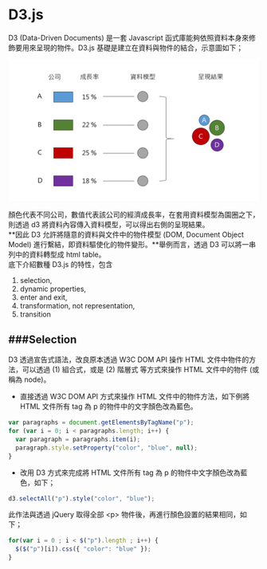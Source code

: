 # D3.js

D3 (Data-Driven Documents) 是一套 Javascript 函式庫能夠依照資料本身來修飾要用來呈現的物件。D3.js 基礎是建立在資料與物件的結合，示意圖如下；

![](d3_concept.png)

顏色代表不同公司，數值代表該公司的經濟成長率，在套用資料模型為園圈之下，則透過 d3 將資料內容傳入資料模型，可以得出右側的呈現結果。<br>
**因此 D3 允許將隨意的資料與文件中的物件模型  (DOM, Document Object Model) 進行繫結，即資料驅使化的物件變形。**舉例而言，透過 D3 可以將一串列中的資料轉型成 html table。<br>
底下介紹數種 D3.js 的特性，包含 
1. selection, 
2. dynamic properties, 
3. enter and exit,
4. transformation, not representation,
5. transition

###Selection
---
D3 透過宣告式語法，改良原本透過 W3C DOM API 操作 HTML 文件中物件的方法，可以透過 (1) 組合式，或是 (2) 階層式 等方式來操作 HTML 文件中的物件 (或稱為 node)。

* 直接透過 W3C DOM API 方式來操作 HTML 文件中的物件方法，如下例將 HTML 文件所有 tag 為 p 的物件中的文字顏色改為藍色。

```Javascript
var paragraphs = document.getElementsByTagName("p");
for (var i = 0; i < paragraphs.length; i++) {
  var paragraph = paragraphs.item(i);
  paragraph.style.setProperty("color", "blue", null);
}
```

* 改用 D3 方式來完成將 HTML 文件所有 tag 為 p 的物件中文字顏色改為藍色，如下；

```Javascript
d3.selectAll("p").style("color", "blue");
```

此作法與透過 jQuery 取得全部 &lt;p&gt; 物件後，再進行顏色設置的結果相同，如下；

```Javascript
for(var i = 0 ; i < $("p").length ; i++) { 
  $($("p")[i]).css({ "color": "blue" }); 
}
```













